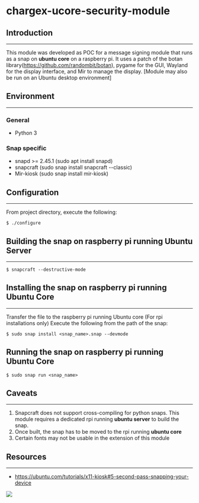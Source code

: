 # chargex-ucore-security-module

## Introduction
------
This module was developed as POC for a message signing module that runs as a snap on **ubuntu core** on a raspberry pi. It uses a patch of the botan library(https://github.com/randombit/botan), pygame for the GUI, Wayland for the display interface, and Mir to manage the display. [Module may also be run on an Ubuntu desktop environment]

## Environment
------
### General
- Python 3
### Snap specific
- snapd >= 2.45.1 (sudo apt install snapd)
- snapcraft (sudo snap install snapcraft --classic)
- Mir-kiosk (sudo snap install mir-kiosk)

## Configuration
------
From project directory, execute the following:
```
$ ./configure
```

## Building the snap on raspberry pi running Ubuntu Server
------
``` 
$ snapcraft --destructive-mode
```
## Installing the snap on raspberry pi running Ubuntu Core
------
Transfer the file to the raspberry pi running Ubuntu core (For rpi installations only)
Execute the following from the path of the snap:
``` 
$ sudo snap install <snap_name>.snap --devmode
```
## Running the snap on raspberry pi running Ubuntu Core
``` 
$ sudo snap run <snap_name>
```
## Caveats
------
1. Snapcraft does not support cross-compiling for python snaps. This module requires a dedicated rpi running **ubuntu server** to build the snap.
2. Once built, the snap has to be moved to the rpi running **ubuntu core**
3. Certain fonts may not be usable in the extension of this module

## Resources
------
- https://ubuntu.com/tutorials/x11-kiosk#5-second-pass-snapping-your-device

![](https://pasteboard.co/JeVqiXe.png) 

